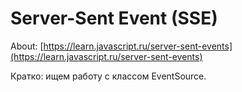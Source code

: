 # Server-Sent Event (SSE)

About: [https://learn.javascript.ru/server-sent-events](https://learn.javascript.ru/server-sent-events)

Кратко: ищем работу с классом EventSource.

